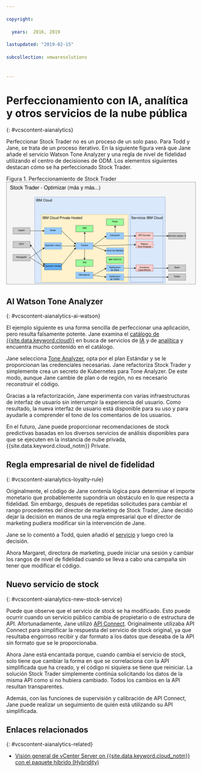 ```yaml
---

copyright:

  years:  2016, 2019

lastupdated: "2019-02-15"

subcollection: vmwaresolutions


---
```


# Perfeccionamiento con IA, analítica y otros servicios de la nube pública
{: #vcscontent-aianalytics}

Perfeccionar Stock Trader no es un proceso de un solo paso. Para Todd y Jane, se trata de un proceso iterativo. En la siguiente figura verá que Jane añade el servicio Watson Tone Analyzer y una regla de nivel de fidelidad utilizando el centro de decisiones de ODM. Los elementos siguientes destacan cómo se ha perfeccionado Stock Trader.

Figura 1. Perfeccionamiento de Stock Trader
![Resultados de la iteración de perfeccionamiento de Stock Trader](vcscontent-enriched.svg)

## AI Watson Tone Analyzer
{: #vcscontent-aianalytics-ai-watson}

El ejemplo siguiente es una forma sencilla de perfeccionar una aplicación, pero resulta falsamente potente. Jane examina el [catálogo de {{site.data.keyword.cloud}}](https://console.cloud.ibm.com/catalog/) en busca de servicios de [IA](https://console.cloud.ibm.com/catalog/?category=ai) y de [analítica](https://console.cloud.ibm.com/catalog/?category=analytics) y encuentra mucho contenido en el catálogo.

Jane selecciona [Tone Analyzer](https://console.cloud.ibm.com/catalog/services/tone-analyzer), opta por el plan Estándar y se le proporcionan las credenciales necesarias.
Jane refactoriza Stock Trader y simplemente crea un secreto de Kubernetes para Tone Analyzer. De este modo, aunque Jane cambie de plan o de región, no es necesario reconstruir el código.

Gracias a la refactorización, Jane experimenta con varias infraestructuras de interfaz de usuario sin interrumpir la experiencia del usuario. Como resultado, la nueva interfaz de usuario está disponible para su uso y para ayudarle a comprender el tono de los comentarios de los usuarios.

En el futuro, Jane puede proporcionar recomendaciones de stock predictivas basadas en los diversos servicios de análisis disponibles para que se ejecuten en la instancia de nube privada, {{site.data.keyword.cloud_notm}} Private.

## Regla empresarial de nivel de fidelidad
{: #vcscontent-aianalytics-loyalty-rule}

Originalmente, el código de Jane contenía lógica para determinar el importe monetario que probablemente supondría un obstáculo en lo que respecta a fidelidad. Sin embargo, después de repetidas solicitudes para cambiar el rango procedentes del
director de marketing de Stock Trader, Jane decidió dejar la decisión en manos de una regla empresarial que el director
de marketing pudiera modificar sin la intervención de Jane.

Jane se lo comentó a Todd, quien añadió el [servicio](https://console.cloud.ibm.com/catalog/services/decision-optimization) y luego creó la decisión.

Ahora Margaret, directora de marketing, puede iniciar una sesión y cambiar los rangos de nivel de fidelidad cuando se lleva a cabo una campaña sin tener que modificar el código.

## Nuevo servicio de stock
{: #vcscontent-aianalytics-new-stock-service}

Puede que observe que el servicio de stock se ha modificado.
Esto puede ocurrir cuando un servicio público cambia de propietario o de estructura de API. Afortunadamente, Jane utilizó [API
Connect](https://console.cloud.ibm.com/catalog/services/api-connect).
Originalmente utilizaba API Connect para simplificar la respuesta del servicio de stock original, ya que resultaba engorroso recibir y dar formato a los datos que deseaba de la API sin formato que se le proporcionaba.

Ahora Jane está encantada porque, cuando cambia el servicio de stock, solo tiene que cambiar la forma en que se correlaciona con la API simplificada que ha creado, y el código ni siquiera se tiene que reiniciar. La solución Stock Trader simplemente continúa solicitando los datos de la misma API como si no hubiera cambiado. Todos los cambios en la API resultan transparentes.

Además, con las funciones de supervisión y calibración de API Connect, Jane puede realizar un seguimiento de quién está utilizando su API simplificada.

## Enlaces relacionados
{: #vcscontent-aianalytics-related}

* [Visión general de vCenter Server on {{site.data.keyword.cloud_notm}} con el paquete híbrido (Hybridity)](/docs/services/vmwaresolutions/archiref/vcs?topic=vmware-solutions-vcs-hybridity-intro)
